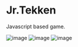 # Jr.Tekken
Javascript based game.

![image](https://user-images.githubusercontent.com/84963941/172301971-e1aa396b-32ec-48c1-a52f-1038d13a892d.png)
![image](https://user-images.githubusercontent.com/84963941/172302064-04d89831-856c-499f-b09d-e8faf18b8e8a.png)
![image](https://user-images.githubusercontent.com/84963941/172302022-a6a87b53-2b6f-4ab3-bd23-14d5f73bdbbf.png)
